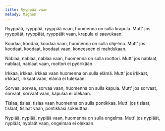 ```yaml
---
title: Ryyppää vaan
melody: Mignon
---
```


Ryyppää, ryyppää, ryyppää vaan,
huomenna on sulla krapula.
Mutt' jos ryyppäät, ryyppäät, ryyppäät
vaan, krapula ei saavukaan.

Koodaa, koodaa, koodaa vaan,
huomenna on sulla ohjelma.
Mutt' jos koodaat, koodaat, koodaat vaan,
koneeseen ei mahdukaan.

Nablaa, nablaa, nablaa vaan,
huomenna on sulla roottori.
Mutt' jos nablaat, nablaat, nablaat vaan,
roottori ei pyörikään.

Irkkaa, irkkaa, irkkaa vaan
huomenna on sulla elämä.
Mutt' jos irkkaat, irkkaat, irkkaat vaan,
elämä ei tulekaan.

Sorvaa, sorvaa, sorvaa vaan,
huomenna on sulla kapula.
Mutt' jos sorvaat, sorvaat, sorvaat vaan,
kapulaa ei olekaan.

Tislaa, tislaa, tislaa vaan
huomenna on sulla pontikkaa.
Mutt' jos tislaat, tislaat, tislaat vaan,
pontikkasi sokeuttaa.

Nyplää, nyplää, nyplää vaan,
huomenna on sulla ongelma.
Mutt' jos nypläät, nypläät, nypläät vaan,
ongelmaa ei olekaan.
